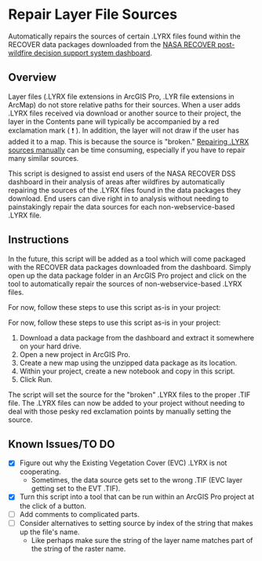 
# Repair Layer File Sources

Automatically repairs the sources of certain .LYRX files found within the RECOVER data packages downloaded from the [NASA RECOVER post-wildfire decision support system dashboard](https://www.arcgis.com/apps/dashboards/19af90a8bc5d41188ed855d249bc1c72). 

## Overview 

Layer files (.LYRX file extensions in ArcGIS Pro, .LYR file extensions in ArcMap) do not store relative paths for their sources. When a user adds .LYRX files received via download or another source to their project, the layer in the Contents pane will typically be accompanied by a red exclamation mark ( :exclamation: ). In addition, the layer will not draw if the user has added it to a map. This is because the source is "broken." [Repairing .LYRX sources manually](https://pro.arcgis.com/en/pro-app/latest/help/mapping/layer-properties/repair-broken-data-links.htm) can be time consuming, especially if you have to repair many similar sources. 

This script is designed to assist end users of the NASA RECOVER DSS dashboard in their analysis of areas after wildfires by automatically repairing the sources of the .LYRX files found in the data packages they download. End users can dive right in to analysis without needing to painstakingly repair the data sources for each non-webservice-based .LYRX file.

## Instructions

In the future, this script will be added as a tool which will come packaged with the RECOVER data packages downloaded from the dashboard. Simply open up the data package folder in an ArcGIS Pro project and click on the tool to automatically repair the sources of non-webservice-based .LYRX files.

For now, follow these steps to use this script as-is in your project:

For now, follow these steps to use this script as-is in your project:

1. Download a data package from the dashboard and extract it somewhere on your hard drive.
2. Open a new project in ArcGIS Pro.
3. Create a new map using the unzipped data package as its location.
4. Within your project, create a new notebook and copy in this script.
5. Click Run.

The script will set the source for the "broken" .LYRX files to the proper .TIF file. The .LYRX files can now be added to your project without needing to deal with those pesky red exclamation points by manually setting the source.

## Known Issues/TO DO
- [x] Figure out why the Existing Vegetation Cover (EVC) .LYRX is not cooperating.
    - Sometimes, the data source gets set to the wrong .TIF (EVC layer getting set to the EVT .TIF).
- [x] Turn this script into a tool that can be run within an ArcGIS Pro project at the click of a button. 
- [ ] Add comments to complicated parts.
- [ ] Consider alternatives to setting source by index of the string that makes up the file's name.
    - Like perhaps make sure the string of the layer name matches part of the string of the raster name.
